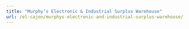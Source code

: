 ```yaml
---
title: "Murphy’s Electronic & Industrial Surplus Warehouse"
url: /el-cajon/murphys-electronic-and-industrial-surplus-warehouse/
---
```

